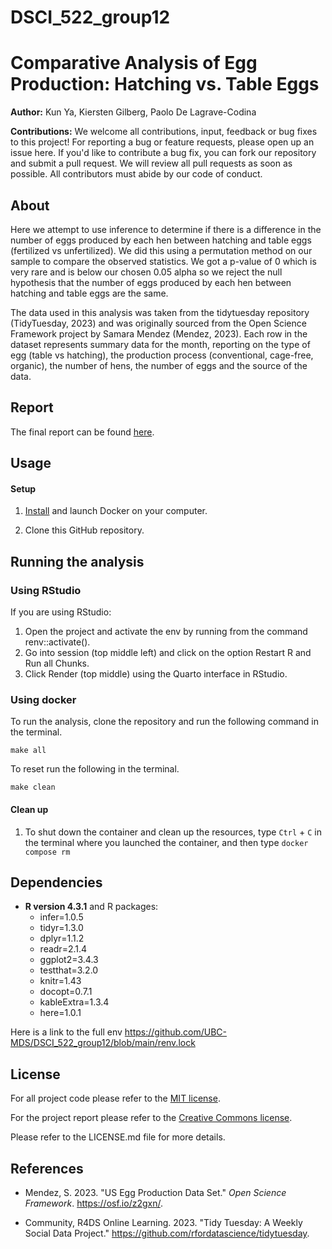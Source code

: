 # DSCI_522_group12

# Comparative Analysis of Egg Production: Hatching vs. Table Eggs

**Author:** Kun Ya, Kiersten Gilberg, Paolo De Lagrave-Codina

**Contributions:** We welcome all contributions, input, feedback or bug fixes to this project! For reporting a bug or feature requests, please open up an issue here. If you'd like to contribute a bug fix, you can fork our repository and submit a pull request. We will review all pull requests as soon as possible. All contributors must abide by our code of conduct.

## About

Here we attempt to use inference to determine if there is a difference in the number of eggs produced by each hen between hatching and table eggs (fertilized vs unfertilized). We did this using a permutation method on our sample to compare the observed statistics. We got a p-value of 0 which is very rare and is below our chosen 0.05 alpha so we reject the null hypothesis that the number of eggs produced by each hen between hatching and table eggs are the same.

The data used in this analysis was taken from the tidytuesday repository (TidyTuesday, 2023) and was originally sourced from the Open Science Framework project by Samara Mendez (Mendez, 2023). Each row in the dataset represents summary data for the month, reporting on the type of egg (table vs hatching), the production process (conventional, cage-free, organic), the number of hens, the number of eggs and the source of the data.

## Report

The final report can be found [here](https://ubc-mds.github.io/Egg-Production-Inferential-Test/egg_production_inferential_report.html).

## Usage

#### Setup

1.  [Install](https://www.docker.com/get-started/) and launch Docker on your computer.

2.  Clone this GitHub repository.

## Running the analysis
### Using  RStudio

If you are using RStudio:
1. Open the project and activate the env by running from the command renv::activate().
2. Go into session (top middle left) and click on the option Restart R and Run all Chunks.
3. Click Render (top middle) using the Quarto interface in RStudio.


### Using docker

To run the analysis, clone the repository and run the following command in the terminal.

```{r}
make all
```
To reset run the following in the terminal.
```{r}
make clean
```

#### Clean up

1.  To shut down the container and clean up the resources, type `Ctrl` + `C` in the terminal where you launched the container, and then type `docker compose rm`

## Dependencies

-   **R version 4.3.1** and R packages:
    -   infer=1.0.5
    -   tidyr=1.3.0
    -   dplyr=1.1.2
    -   readr=2.1.4
    -   ggplot2=3.4.3
    -   testthat=3.2.0
    -   knitr=1.43
    -   docopt=0.7.1
    -   kableExtra=1.3.4
    -   here=1.0.1

Here is a link to the full env <https://github.com/UBC-MDS/DSCI_522_group12/blob/main/renv.lock>

## License

For all project code please refer to the [MIT license](https://opensource.org/license/mit/).

For the project report please refer to the [Creative Commons license](https://creativecommons.org/licenses/by-nc-nd/4.0/).

Please refer to the LICENSE.md file for more details.

## References

-   Mendez, S. 2023. \"US Egg Production Data Set.\" *Open Science Framework*. <https://osf.io/z2gxn/>.

-   Community, R4DS Online Learning. 2023. \"Tidy Tuesday: A Weekly Social Data Project.\" <https://github.com/rfordatascience/tidytuesday>.
